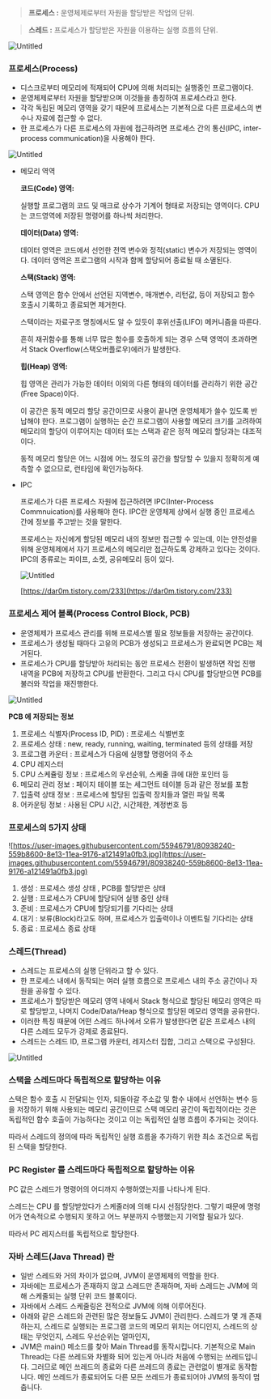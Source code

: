 > **프로세스 :** 운영체제로부터 자원을 할당받은 작업의 단위.
> 

> **스레드 :** 프로세스가 할당받은 자원을 이용하는 실행 흐름의 단위.
> 

![Untitled](https://s3-us-west-2.amazonaws.com/secure.notion-static.com/4e857411-659c-4be2-b064-7a0130f45d03/Untitled.png)

### **프로세스(Process)**

- 디스크로부터 메모리에 적재되어 CPU에 의해 처리되는 실행중인 프로그램이다.
- 운영체제로부터 자원을 할당받으며 이것들을 총칭하여 프로세스라고 한다.
- 각각 독립된 메모리 영역을 갖기 때문에 프로세스는 기본적으로 다른 프로세스의 변수나 자료에 접근할 수 없다.
- 한 프로세스가 다른 프로세스의 자원에 접근하려면 프로세스 간의 통신(IPC, inter-process communication)을 사용해야 한다.

![Untitled](https://s3-us-west-2.amazonaws.com/secure.notion-static.com/4253ccc8-3075-4094-aade-28ea6bed8d48/Untitled.png)

- 메모리 역역
    
    **코드(Code) 영역:**
    
    실행할 프로그램의 코드 및 매크로 상수가 기계어 형태로 저장되는 영역이다. CPU는 코드영역에 저장된 명령어를 하나씩 처리한다.
    
    **데이터(Data) 영역:**
    
    데이터 영역은 코드에서 선언한 전역 변수와 정적(static) 변수가 저장되는 영역이다. 데이터 영역은 프로그램의 시작과 함께 할당되어 종료될 때 소멸된다.
    
    **스택(Stack) 영역:**
    
    스택 영역은 함수 안에서 선언된 지역변수, 매개변수, 리턴값, 등이 저장되고 함수 호출시 기록하고 종료되면 제거한다.
    
    스택이라는 자료구조 명칭에서도 알 수 있듯이 후위선출(LIFO) 메커니즘을 따른다.
    
    흔히 재귀함수를 통해 너무 많은 함수를 호출하게 되는 경우 스택 영역이 초과하면서 Stack Overflow(스택오버플로우)에러가 발생한다.
    
    **힙(Heap) 영역:**
    
    힙 영역은 관리가 가능한 데이터 이외의 다른 형태의 데이터를 관리하기 위한 공간(Free Space)이다.
    
    이 공간은 동적 메모리 할당 공간이므로 사용이 끝나면 운영체제가 쓸수 있도록 반납해야 한다. 프로그램이 실행하는 순간 프로그램이 사용할 메모리 크기를 고려하여 메모리의 할당이 이루어지는 데이터 또는 스택과 같은 정적 메모리 할당과는 대조적이다.
    
    동적 메모리 할당은 어느 시점에 어느 정도의 공간을 할당할 수 있을지 정확히게 예측할 수 없으므로, 런타임에 확인가능하다.
    
- IPC
    
    프로세스가 다른 프로세스 자원에 접근하려면 IPC(Inter-Process Commnuication)를 사용해야 한다.
    IPC란 운영체제 상에서 실행 중인 프로세스 간에 정보를 주고받는 것을 말한다.
    
    프로세스는 자신에게 할당된 메모리 내의 정보만 접근할 수 있는데, 이는 안전성을 위해 운영체제에서 자기 프로세스의 메모리만 접근하도록 강제하고 있다는 것이다.
    IPC의 종류로는 파이프, 소켓, 공유메모리 등이 있다.
    
    ![Untitled](https://s3-us-west-2.amazonaws.com/secure.notion-static.com/33e9c891-6ffe-4340-bd67-8f6f921e83f7/Untitled.png)
    
    [https://dar0m.tistory.com/233](https://dar0m.tistory.com/233)
    

### **프로세스 제어 블록(Process Control Block, PCB)**

- 운영체제가 프로세스 관리를 위해 프로세스별 필요 정보들을 저장하는 공간이다.
- 프로세스가 생성될 때마다 고유의 PCB가 생성되고 프로세스가 완료되면 PCB는 제거된다.
- 프로세스가 CPU를 할당받아 처리되는 동안 프로세스 전환이 발생하면 작업 진행 내역을 PCB에 저장하고 CPU를 반환한다. 그리고 다시 CPU를 할당받으면 PCB를 불러와 작업을 재진행한다.

![Untitled](https://s3-us-west-2.amazonaws.com/secure.notion-static.com/cef40ce1-803b-4e6c-9e2c-efcf16962761/Untitled.png)

**PCB 에 저장되는 정보**

1. 프로세스 식별자(Process ID, PID) : 프로세스 식별번호
2. 프로세스 상태 : new, ready, running, waiting, terminated 등의 상태를 저장
3. 프로그램 카운터 : 프로세스가 다음에 실행할 명령어의 주소
4. CPU 레지스터
5. CPU 스케쥴링 정보 : 프로세스의 우선순위, 스케줄 큐에 대한 포인터 등
6. 메모리 관리 정보 : 페이지 테이블 또는 세그먼트 테이블 등과 같은 정보를 포함
7. 입출력 상태 정보 : 프로세스에 할당된 입출력 장치들과 열린 파일 목록
8. 어카운팅 정보 : 사용된 CPU 시간, 시간제한, 계정번호 등

### 프로세스의 5가지 상태

![https://user-images.githubusercontent.com/55946791/80938240-559b8600-8e13-11ea-9176-a121491a0fb3.jpg](https://user-images.githubusercontent.com/55946791/80938240-559b8600-8e13-11ea-9176-a121491a0fb3.jpg)

1. 생성 : 프로세스 생성 상태 , PCB를 할당받은 상태
2. 실행 : 프로세스가 CPU에 할당되어 실행 중인 상태
3. 준비 : 프로세스가 CPU에 할당되기를 기다리는 상태
4. 대기 : 보류(Block)라고도 하며, 프로세스가 입출력이나 이벤트릴 기다리는 상태
5. 종료 : 프로세스 종료 상태

### **스레드(Thread)**

- 스레드는 프로세스의 실행 단위라고 할 수 있다.
- 한 프로세스 내에서 동작되는 여러 실행 흐름으로 프로세스 내의 주소 공간이나 자원을 공유할 수 있다.
- 프로세스가 할당받은 메모리 영역 내에서 Stack 형식으로 할당된 메모리 영역은 따로 할당받고, 나머지 Code/Data/Heap 형식으로 할당된 메모리 영역을 공유한다.
- 이러한 특징 때문에 어떤 스레드 하나에서 오류가 발생한다면 같은 프로세스 내의 다른 스레드 모두가 강제로 종료된다.
- 스레드는 스레드 ID, 프로그램 카운터, 레지스터 집합, 그리고 스택으로 구성된다.

![Untitled](https://s3-us-west-2.amazonaws.com/secure.notion-static.com/ccc9fb8b-fb20-4a67-8ca2-a28432dccad8/Untitled.png)

### **스택을 스레드마다 독립적으로 할당하는 이유**

스택은 함수 호출 시 전달되는 인자, 되돌아갈 주소값 및 함수 내에서 선언하는 변수 등을 저장하기 위해 사용되는 메모리 공간이므로 스택 메모리 공간이 독립적이라는 것은 독립적인 함수 호출이 가능하다는 것이고 이는 독립적인 실행 흐름이 추가되는 것이다.

따라서 스레드의 정의에 따라 독립적인 실행 흐름을 추가하기 위한 최소 조건으로 독립된 스택을 할당한다.

### **PC Register 를 스레드마다 독립적으로 할당하는 이유**

PC 값은 스레드가 명령어의 어디까지 수행하였는지를 나타나게 된다.

스레드는 CPU 를 할당받았다가 스케줄러에 의해 다시 선점당한다. 그렇기 때문에 명령어가 연속적으로 수행되지 못하고 어느 부분까지 수행했는지 기억할 필요가 있다.

따라서 PC 레지스터를 독립적으로 할당한다.

### 자바 스레드(Java Thread) 란

- 일반 스레드와 거의 차이가 없으며, JVM이 운영체제의 역할을 한다.
- 자바에는 프로세스가 존재하지 않고 스레드만 존재하며, 자바 스레드는 JVM에 의해 스케줄되는 실행 단위 코드 블록이다.
- 자바에서 스레드 스케줄링은 전적으로 JVM에 의해 이루어진다.
- 아래와 같은 스레드와 관련된 많은 정보들도 JVM이 관리한다.
스레드가 몇 개 존재하는지,
스레드로 실행되는 프로그램 코드의 메모리 위치는 어디인지,
스레드의 상태는 무엇인지,
스레드 우선순위는 얼마인지,
- JVM은 main() 메소드를 찾아 Main Thread를 동작시킵니다. 기본적으로 Main Thread는 다른 쓰레드와 차별화 되어 있는게 아니라 처음에 수행되는 쓰레드입니다. 그러므로 메인 쓰레드의 종료와 다른 쓰레드의 종료는 관련없이 별개로 동작합니다. 메인 쓰레드가 종료되어도 다른 모든 쓰레드가 종료되어야 JVM의 동작이 멈춥니다.

